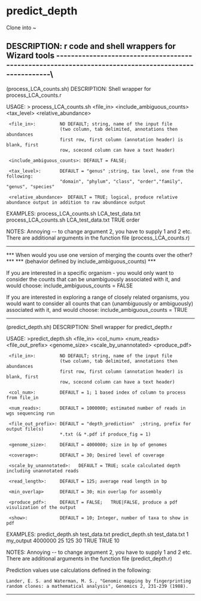 predict_depth
=============
Clone into ~



DESCRIPTION: r code and shell wrappers for Wizard tools
----------------------------------------------------------------------------------------------------\
--------
(process_LCA_counts.sh)
DESCRIPTION: Shell wrapper for process_LCA_counts.r

USAGE: > process_LCA_counts.sh <file_in> <include_ambiguous_counts> <tax_level> <relative_abundance>

     <file_in>:         NO DEFAULT; string, name of the input file
                        (two column, tab delimited, annotations then abundances
                        first row, first column (annotation header) is blank, first
                        row, scecond column can have a text header)

     <include_ambiguous_counts>: DEFAULT = FALSE;

     <tax_level>:       DEFAULT = "genus" ;string, tax level, one from the following:
                        "domain", "phylum", "class", "order","family", "genus", "species"

     <relative_abundance>  DEFAULT = TRUE; logical, produce relative abundance output in addition to raw abundance output


EXAMPLES:  process_LCA_counts.sh LCA_test_data.txt
           process_LCA_counts.sh LCA_test_data.txt TRUE order

NOTES: Annoying -- to change argument 2, you have to supply 1 and 2 etc.
There are additional arguments in the function file (process_LCA_counts.r)

***                                                                      ***
*** When would you use one version of merging the counts over the other? ***
*** (behavior defined by include_ambiguous_counts)                       ***

  If you are interested in a specific organism - you would only want to consider
  the counts that can be unambiguously associated with it, and would choose:
  include_ambiguous_counts = FALSE

  If you are interested in exploring a range of closely related organisms, you
  would want to consider all counts that can (unambiguously or ambiguously)
  associated with it, and would choose:
  include_ambiguous_counts = TRUE

------------------------------------------------------------------------------------------------------------
(predict_depth.sh)
DESCRIPTION: Shell wrapper for predict_depth.r

USAGE: >predict_depth.sh <file_in> <col_num> <num_reads> <file_out_prefix> <genome_size> <coverage> <scale_by_unannotated> <produce_pdf> <show>

     <file_in>:         NO DEFAULT; string, name of the input file
                        (two column, tab delimited, annotations then abundances
                        first row, first column (annotation header) is blank, first
                        row, scecond column can have a text header)

     <col_num>:         DEFAULT = 1; 1 based index of column to process from file_in
     
     <num_reads>:       DEFAULT = 1000000; estimated number of reads in wgs sequencing run

     <file_out_prefix>: DEFAULT = "depth_prediction"  ;string, prefix for output file(s)
                        *.txt (& *.pdf if produce_fig = 1)

     <genome_size>:     DEFAULT = 4000000; size in bp of genomes

     <coverage>:        DEFAULT = 30; Desired level of coverage
     
     <scale_by_unannotated>:   DEFAULT = TRUE; scale calculated depth including unannotated reads

     <read_length>:     DEFAULT = 125; average read length in bp

     <min_overlap>      DEFAULT = 30; min overlap for assembly

     <produce_pdf>:     DEFAULT = FALSE;   TRUE|FALSE, produce a pdf visulization of the output

     <show>:            DEFAULT = 10; Integer, number of taxa to show in pdf

EXAMPLES: predict_depth.sh test_data.txt 
          predict_depth.sh test_data.txt 1 my_output 4000000 25 125 30 TRUE TRUE 10

NOTES: Annoying -- to change argument 2, you have to supply 1 and 2 etc.
There are additional arguments in the function file (predict_depth.r)

Prediction values use calculations defined in the following:

    Lander, E. S. and Waterman, M. S., "Genomic mapping by fingerprinting
    random clones: a mathematical analysis", Genomics 2, 231-239 (1988).

------------------------------------------------------------------------------------------------------------
